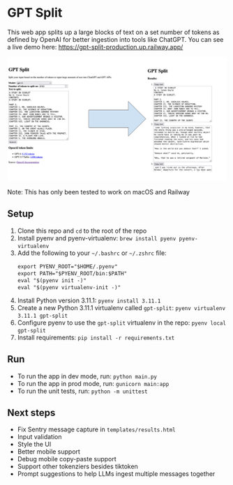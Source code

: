 # GPT Split

This web app splits up a large blocks of text on a set number of tokens as defined by OpenAI for better ingestion into tools like ChatGPT. You can see a live demo here: https://gpt-split-production.up.railway.app/

![GPT split demo screenshots](https://raw.githubusercontent.com/mattcarrollcode/gpt-split/main/screenshot-demo.png)

Note: This has only been tested to work on macOS and Railway

## Setup

1. Clone this repo and `cd` to the root of the repo
1. Install pyenv and pyenv-virtualenv: `brew install pyenv pyenv-virtualenv`
1. Add the following to your `~/.bashrc` or `~/.zshrc` file:
   ```
   export PYENV_ROOT="$HOME/.pyenv"
   export PATH="$PYENV_ROOT/bin:$PATH"
   eval "$(pyenv init -)"
   eval "$(pyenv virtualenv-init -)"
   ```
1. Install Python version 3.11.1: `pyenv install 3.11.1`
1. Create a new Python 3.11.1 virtualenv called `gpt-split`: `pyenv virtualenv 3.11.1 gpt-split`
1. Configure pyenv to use the `gpt-split` virtualenv in the repo: `pyenv local gpt-split`
1. Install requirements: `pip install -r requirements.txt`

## Run

* To run the app in dev mode, run: `python main.py`
* To run the app in prod mode, run: `gunicorn main:app`
* To run the unit tests, run: `python -m unittest`

## Next steps
* Fix Sentry message capture in `templates/results.html`
* Input validation
* Style the UI
* Better mobile support
* Debug mobile copy-paste support
* Support other tokenziers besides tiktoken
* Prompt suggestions to help LLMs ingest multiple messages together
